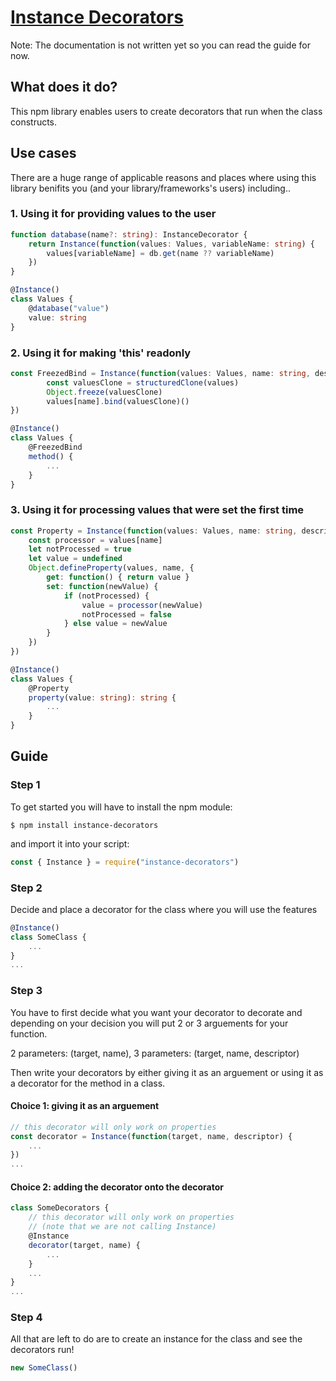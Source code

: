 # [Instance Decorators](https://www.npmjs.com/package/instance-decorators)
Note: The documentation is not written yet so you can read the guide for now.
## What does it do?
This npm library enables users to create decorators that run when the class constructs.
## Use cases
There are a huge range of applicable reasons and places where using this library benifits you (and your library/frameworks's users) including..
### 1. Using it for providing values to the user
```TypeScript
function database(name?: string): InstanceDecorator {
    return Instance(function(values: Values, variableName: string) {
        values[variableName] = db.get(name ?? variableName)
    })
}

@Instance()
class Values {
    @database("value")
    value: string
}
```
### 2. Using it for making 'this' readonly
```TypeScript
const FreezedBind = Instance(function(values: Values, name: string, descriptor: PropertyDescriptor) {
        const valuesClone = structuredClone(values)
        Object.freeze(valuesClone)
        values[name].bind(valuesClone)()
})

@Instance()
class Values {
    @FreezedBind
    method() {
        ...
    }
}
```
### 3. Using it for processing values that were set the first time
```TypeScript
const Property = Instance(function(values: Values, name: string, descriptor: PropertyDescriptor) {
    const processor = values[name]
    let notProcessed = true
    let value = undefined
    Object.defineProperty(values, name, {
        get: function() { return value }
        set: function(newValue) {
            if (notProcessed) {
                value = processor(newValue)
                notProcessed = false
            } else value = newValue
        }
    })
})

@Instance()
class Values {
    @Property
    property(value: string): string {
        ...
    }
}
```
## Guide
### Step 1
To get started you will have to install the npm module:
```
$ npm install instance-decorators
```
and import it into your script:
```TypeScript
const { Instance } = require("instance-decorators")
```
### Step 2
Decide and place a decorator for the class where you will use the features
```TypeScript
@Instance()
class SomeClass {
    ...
}
...
```
### Step 3
You have to first decide what you want your decorator to decorate and depending on your decision you will put 2 or 3 arguements for your function.  

2 parameters: (target, name), 3 parameters: (target, name, descriptor)  

Then write your decorators by either giving it as an arguement or using it as a decorator for the method in a class.  
#### Choice 1: giving it as an arguement
```TypeScript
// this decorator will only work on properties
const decorator = Instance(function(target, name, descriptor) {
    ...
})
...
```
#### Choice 2: adding the decorator onto the decorator
```TypeScript
class SomeDecorators {
    // this decorator will only work on properties
    // (note that we are not calling Instance)
    @Instance
    decorator(target, name) {
        ...
    }
    ...
}
...
```
### Step 4
All that are left to do are to create an instance for the class and see the decorators run!
```TypeScript
new SomeClass()
```
